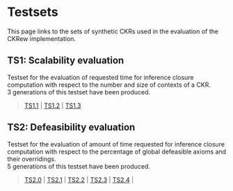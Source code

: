 Testsets
===

This page links to the sets of synthetic CKRs used in the evaluation of the CKRew
implementation.  

## TS1: Scalability evaluation

Testset for the evaluation of requested time for inference
closure computation with respect to the number and size of contexts of a CKR.  
3 generations of this testset have been produced.

> [TS1.1](http://dkm.fbk.eu/resources/ckr/ckrew-testsets/TS1/testset1.1_161108.zip) | 
[TS1.2](http://dkm.fbk.eu/resources/ckr/ckrew-testsets/TS1/testset1.2_161108.zip) |
[TS1.3](http://dkm.fbk.eu/resources/ckr/ckrew-testsets/TS1/testset1.3_161108.zip)  

## TS2: Defeasibility evaluation

Testset for the evaluation of amount of time requested for inference closure computation 
with respect to the percentage of global defeasible axioms and their overridings.  
5 generations of this testset have been produced.

> [TS2.0](http://dkm.fbk.eu/resources/ckr/ckrew-testsets/TS2/testset2.0_161125.zip) |
[TS2.1](http://dkm.fbk.eu/resources/ckr/ckrew-testsets/TS2/testset2.1_161125.zip) |
[TS2.2](http://dkm.fbk.eu/resources/ckr/ckrew-testsets/TS2/testset2.2_161125.zip) |
[TS2.3](http://dkm.fbk.eu/resources/ckr/ckrew-testsets/TS2/testset2.3_161125.zip) |
[TS2.4](http://dkm.fbk.eu/resources/ckr/ckrew-testsets/TS2/testset2.4_161125.zip) |

